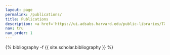 ```yaml
---
layout: page
permalink: /publications/
title: Publications
description: <a href='https://ui.adsabs.harvard.edu/public-libraries/TXWeVW2YSm6UC0Ten651Xg'>ADS Library</a>
nav: tru
nav_order: 1
---
```

<!-- _pages/publications.md -->
<div class="publications">

{% bibliography -f {{ site.scholar.bibliography }} %}

</div>
